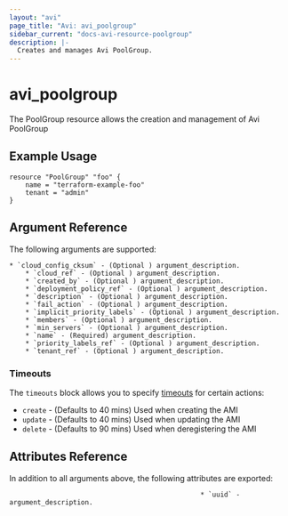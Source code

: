 ```yaml
---
layout: "avi"
page_title: "Avi: avi_poolgroup"
sidebar_current: "docs-avi-resource-poolgroup"
description: |-
  Creates and manages Avi PoolGroup.
---
```


# avi_poolgroup

The PoolGroup resource allows the creation and management of Avi PoolGroup

## Example Usage

```hcl
resource "PoolGroup" "foo" {
    name = "terraform-example-foo"
    tenant = "admin"
}
```

## Argument Reference

The following arguments are supported:

    * `cloud_config_cksum` - (Optional ) argument_description.
        * `cloud_ref` - (Optional ) argument_description.
        * `created_by` - (Optional ) argument_description.
        * `deployment_policy_ref` - (Optional ) argument_description.
        * `description` - (Optional ) argument_description.
        * `fail_action` - (Optional ) argument_description.
        * `implicit_priority_labels` - (Optional ) argument_description.
        * `members` - (Optional ) argument_description.
        * `min_servers` - (Optional ) argument_description.
        * `name` - (Required) argument_description.
        * `priority_labels_ref` - (Optional ) argument_description.
        * `tenant_ref` - (Optional ) argument_description.

### Timeouts

The `timeouts` block allows you to specify [timeouts](https://www.terraform.io/docs/configuration/resources.html#timeouts) for certain actions:

* `create` - (Defaults to 40 mins) Used when creating the AMI
* `update` - (Defaults to 40 mins) Used when updating the AMI
* `delete` - (Defaults to 90 mins) Used when deregistering the AMI

## Attributes Reference

In addition to all arguments above, the following attributes are exported:

                                                    * `uuid` - argument_description.
